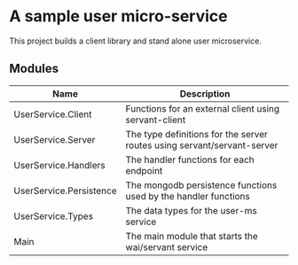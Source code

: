# A sample user micro-service
This project builds a client library and stand alone user microservice.

## Modules
|Name|Description|
|----|-----------|
|UserService.Client|Functions for an external client using servant-client|
|UserService.Server|The type definitions for the server routes using servant/servant-server|
|UserService.Handlers|The handler functions for each endpoint|
|UserService.Persistence|The mongodb persistence functions used by the handler functions|
|UserService.Types|The data types for the user-ms service|
|Main|The main module that starts the wai/servant service|